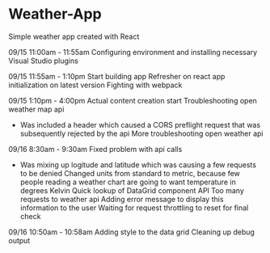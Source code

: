 # Weather-App
Simple weather app created with React

09/15 11:00am - 11:55am
Configuring environment and installing necessary Visual Studio plugins

09/15 11:55am - 1:10pm
Start building app
Refresher on react app initialization on latest version
Fighting with webpack

09/15 1:10pm - 4:00pm
Actual content creation start
Troubleshooting open weather map api 
- Was included a header which caused a CORS preflight request that was subsequently rejected by the api
More troubleshooting open weather api

09/16 8:30am - 9:30am
Fixed problem with api calls
- Was mixing up logitude and latitude which was causing a few requests to be denied
Changed units from standard to metric, because few people reading a weather chart are going to want temperature in degrees Kelvin
Quick lookup of DataGrid component API
Too many requests to weather api
Adding error message to display this information to the user
Waiting for request throttling to reset for final check

09/16 10:50am - 10:58am
Adding style to the data grid
Cleaning up debug output
